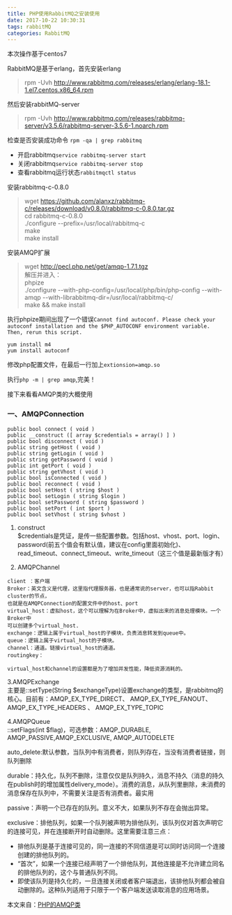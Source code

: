 ```yaml
---
title: PHP使用RabbitMQ之安装使用
date: 2017-10-22 10:30:31
tags: rabbitMQ
categories: RabbitMQ
---
```

本次操作基于centos7


RabbitMQ是基于erlang，首先安装erlang
> rpm -Uvh http://www.rabbitmq.com/releases/erlang/erlang-18.1-1.el7.centos.x86_64.rpm

然后安装rabbitMQ-server
> rpm -Uvh http://www.rabbitmq.com/releases/rabbitmq-server/v3.5.6/rabbitmq-server-3.5.6-1.noarch.rpm

检查是否安装成功命令 `rpm -qa | grep rabbitmq`


- 开启rabbitmq`service rabbitmq-server start`
- 关闭rabbitmq`service rabbitmq-server stop`
- 查看rabbitmq运行状态`rabbitmqctl status`

安装rabbitmq-c-0.8.0
> wget https://github.com/alanxz/rabbitmq-c/releases/download/v0.8.0/rabbitmq-c-0.8.0.tar.gz  
cd rabbitmq-c-0.8.0  
./configure --prefix=/usr/local/rabbitmq-c  
make  
make install   

安装AMQP扩展
> wget http://pecl.php.net/get/amqp-1.7.1.tgz  
解压并进入：  
phpize  
./configure --with-php-config=/usr/local/php/bin/php-config --with-amqp --with-librabbitmq-dir=/usr/local/rabbitmq-c/  
make && make install

执行phpize期间出现了一个错误`Cannot find autoconf. Please check your autoconf installation and the $PHP_AUTOCONF environment variable. Then, rerun this script.`
``` 
yum install m4
yum install autoconf
```

修改php配置文件，在最后一行加上`extionsion=amqp.so`

执行`php -m | grep amqp`,完美！

接下来看看AMQP类的大概使用

### 一、AMQPConnection
```
public bool connect ( void )
public __construct ([ array $credentials = array() ] )
public bool disconnect ( void )
public string getHost ( void )
public string getLogin ( void )
public string getPassword ( void )
public int getPort ( void )
public string getVhost ( void )
public bool isConnected ( void )
public bool reconnect ( void )
public bool setHost ( string $host )
public bool setLogin ( string $login )
public bool setPassword ( string $password )
public bool setPort ( int $port )
public bool setVhost ( string $vhost )
```
1. construct  
$credentials是凭证，是传一些配置参数。包括host、vhost、port、login、password(前五个值会有默认值，建议在config里面初始化)、read_timeout、connect_timeout、write_timeout（这三个值是最新版才有）

2. AMQPChannel  
``` 
client ：客户端
Broker：英文含义是代理，这里指代理服务器，也是通常说的server，也可以指Rabbit cluster的节点，
也就是在AMQPConnection的配置文件中的host、port
virtual_host：虚拟host，这个可以理解为在Broker中，虚拟出来的消息处理模块。一个Broker中
可以创建多个virtual_host.
exchange：逻辑上属于virtual_host的子模块，负责消息转发到queue中。
queue：逻辑上属于virtual_host的子模块。
channel：通道。链接virtual_host的通道。
routingkey：

virtual_host和channel的设置都是为了增加并发性能，降低资源消耗的。
```

3.AMQPExchange  
主要是::setType(String $exchangeType)设置exchange的类型，是rabbitmq的核心。目前有：AMQP_EX_TYPE_DIRECT、 AMQP_EX_TYPE_FANOUT、AMQP_EX_TYPE_HEADERS 、 AMQP_EX_TYPE_TOPIC   

4.AMQPQueue  
::setFlags(int $flag)，可选参数：AMQP_DURABLE, AMQP_PASSIVE,AMQP_EXCLUSIVE, AMQP_AUTODELETE  

auto_delete:默认参数，当队列中有消费者，则队列存在，当没有消费者链接，则队列删除

durable：持久化，队列不删除，注意仅仅是队列持久，消息不持久（消息的持久在publish时的增加属性delivery_mode）。消费的消息，从队列里删除，未消费的消息保存在队列中，不需要关注是否有消费者。最实用

passive：声明一个已存在的队列。意义不大，如果队列不存在会抛出异常。

exclusive：排他队列，如果一个队列被声明为排他队列，该队列仅对首次声明它的连接可见，并在连接断开时自动删除。这里需要注意三点：
- 排他队列是基于连接可见的，同一连接的不同信道是可以同时访问同一个连接创建的排他队列的。
- “首次”，如果一个连接已经声明了一个排他队列，其他连接是不允许建立同名的排他队列的，这个与普通队列不同。
- 即使该队列是持久化的，一旦连接关闭或者客户端退出，该排他队列都会被自动删除的。这种队列适用于只限于一个客户端发送读取消息的应用场景。


本文来自：[PHP的AMQP类](http://www.huangxiaobai.com/archives/1294)


